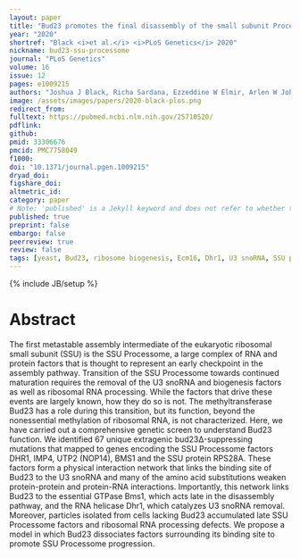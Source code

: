 ```yaml
---
layout: paper
title: "Bud23 promotes the final disassembly of the small subunit Processome in Saccharomyces cerevisiae"
year: "2020"
shortref: "Black <i>et al.</i> <i>PLoS Genetics</i> 2020"
nickname: bud23-ssu-processome
journal: "PLoS Genetics"
volume: 16
issue: 12
pages: e1009215
authors: "Joshua J Black, Richa Sardana, Ezzeddine W Elmir, Arlen W Johnson"
image: /assets/images/papers/2020-black-plos.png
redirect_from: 
fulltext: https://pubmed.ncbi.nlm.nih.gov/25710520/
pdflink: 
github: 
pmid: 33306676
pmcid: PMC7758049
f1000: 
doi: "10.1371/journal.pgen.1009215"
dryad_doi: 
figshare_doi: 
altmetric_id: 
category: paper
# Note: 'published' is a Jekyll keyword and does not refer to whether the paper is published, but rather to whether this Markdown should be part of the rendered site.
published: true
preprint: false
embargo: false	
peerreview: true
review: false
tags: [yeast, Bud23, ribosome biogenesis, Ecm16, Dhr1, U3 snoRNA, SSU processome, Imp4, Utp2]
---
```

{% include JB/setup %}

# Abstract 

The first metastable assembly intermediate of the eukaryotic ribosomal small subunit (SSU) is the SSU Processome, a large complex of RNA and protein factors that is thought to represent an early checkpoint in the assembly pathway. Transition of the SSU Processome towards continued maturation requires the removal of the U3 snoRNA and biogenesis factors as well as ribosomal RNA processing. While the factors that drive these events are largely known, how they do so is not. The methyltransferase Bud23 has a role during this transition, but its function, beyond the nonessential methylation of ribosomal RNA, is not characterized. Here, we have carried out a comprehensive genetic screen to understand Bud23 function. We identified 67 unique extragenic bud23Δ-suppressing mutations that mapped to genes encoding the SSU Processome factors DHR1, IMP4, UTP2 (NOP14), BMS1 and the SSU protein RPS28A. These factors form a physical interaction network that links the binding site of Bud23 to the U3 snoRNA and many of the amino acid substitutions weaken protein-protein and protein-RNA interactions. Importantly, this network links Bud23 to the essential GTPase Bms1, which acts late in the disassembly pathway, and the RNA helicase Dhr1, which catalyzes U3 snoRNA removal. Moreover, particles isolated from cells lacking Bud23 accumulated late SSU Processome factors and ribosomal RNA processing defects. We propose a model in which Bud23 dissociates factors surrounding its binding site to promote SSU Processome progression.



